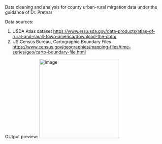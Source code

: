 Data cleaning and analysis for county urban-rural mirgation data under the guidance of Dr. Pretnar

Data sources: 
1. USDA Atlas dataset
https://www.ers.usda.gov/data-products/atlas-of-rural-and-small-town-america/download-the-data/
2. US Census Bureau, Cartographic Boundary Files
https://www.census.gov/geographies/mapping-files/time-series/geo/carto-boundary-file.html

OUtput preview:
<img width="259" alt="image" src="https://github.com/Zanzao-Chen/Migration/assets/131998534/0d63a684-af6a-4ad3-b874-b16780740d7f">
